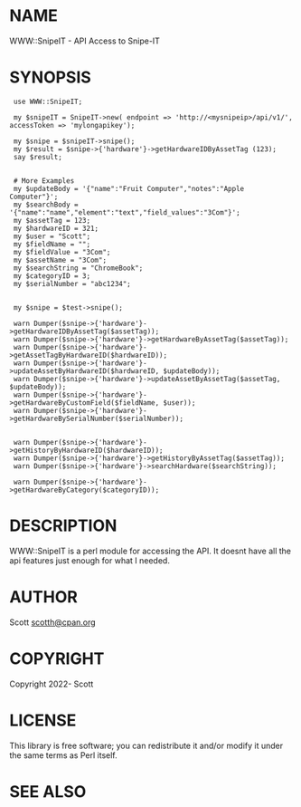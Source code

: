 # NAME

WWW::SnipeIT - API Access to Snipe-IT

# SYNOPSIS

     use WWW::SnipeIT;

     my $snipeIT = SnipeIT->new( endpoint => 'http://<mysnipeip>/api/v1/', accessToken => 'mylongapikey');

     my $snipe = $snipeIT->snipe();
     my $result = $snipe->{'hardware'}->getHardwareIDByAssetTag (123);
     say $result;


     # More Examples
     my $updateBody = '{"name":"Fruit Computer","notes":"Apple Computer"}';
     my $searchBody = '{"name":"name","element":"text","field_values":"3Com"}';
     my $assetTag = 123;
     my $hardwareID = 321;
     my $user = "Scott";
     my $fieldName = "";
     my $fieldValue = "3Com";
     my $assetName = "3Com";
     my $searchString = "ChromeBook";
     my $categoryID = 3;
     my $serialNumber = "abc1234";
    
    
     my $snipe = $test->snipe();

     warn Dumper($snipe->{'hardware'}->getHardwareIDByAssetTag($assetTag));
     warn Dumper($snipe->{'hardware'}->getHardwareByAssetTag($assetTag));
     warn Dumper($snipe->{'hardware'}->getAssetTagByHardwareID($hardwareID));
     warn Dumper($snipe->{'hardware'}->updateAssetByHardwareID($hardwareID, $updateBody));
     warn Dumper($snipe->{'hardware'}->updateAssetByAssetTag($assetTag, $updateBody));
     warn Dumper($snipe->{'hardware'}->getHardwareByCustomField($fieldName, $user));
     warn Dumper($snipe->{'hardware'}->getHardwareBySerialNumber($serialNumber));


     warn Dumper($snipe->{'hardware'}->getHistoryByHardwareID($hardwareID));
     warn Dumper($snipe->{'hardware'}->getHistoryByAssetTag($assetTag));
     warn Dumper($snipe->{'hardware'}->searchHardware($searchString));

     warn Dumper($snipe->{'hardware'}->getHardwareByCategory($categoryID));

# DESCRIPTION

WWW::SnipeIT is a perl module for accessing the API. It doesnt have all the api features just enough for what I needed.

# AUTHOR

Scott <scotth@cpan.org>

# COPYRIGHT

Copyright 2022- Scott

# LICENSE

This library is free software; you can redistribute it and/or modify
it under the same terms as Perl itself.

# SEE ALSO
